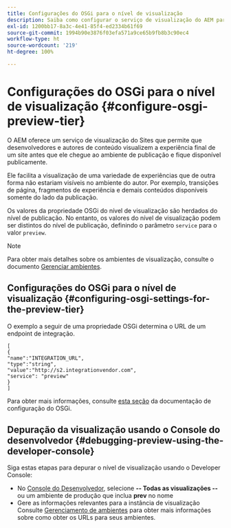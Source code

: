 ```yaml
---
title: Configurações do OSGi para o nível de visualização
description: Saiba como configurar o serviço de visualização do AEM para visualizar o conteúdo antes de ele ser publicado.
exl-id: 1200bb17-8a3c-4e41-85f4-ed2334b61f69
source-git-commit: 1994b90e3876f03efa571a9ce65b9fb8b3c90ec4
workflow-type: ht
source-wordcount: '219'
ht-degree: 100%

---
```


# Configurações do OSGi para o nível de visualização {#configure-osgi-preview-tier}

O AEM oferece um serviço de visualização do Sites que permite que desenvolvedores e autores de conteúdo visualizem a experiência final de um site antes que ele chegue ao ambiente de publicação e fique disponível publicamente.

Ele facilita a visualização de uma variedade de experiências que de outra forma não estariam visíveis no ambiente do autor. Por exemplo, transições de página, fragmentos de experiência e demais conteúdos disponíveis somente do lado da publicação.

Os valores da propriedade OSGi do nível de visualização são herdados do nível de publicação. No entanto, os valores do nível de visualização podem ser distintos do nível de publicação, definindo o parâmetro `service` para o valor `preview`.

>[!NOTE]
>
>Para obter mais detalhes sobre os ambientes de visualização, consulte o documento [Gerenciar ambientes](/help/implementing/cloud-manager/manage-environments.md#access-preview-service).

## Configurações do OSGi para o nível de visualização {#configuring-osgi-settings-for-the-preview-tier}

O exemplo a seguir de uma propriedade OSGi determina o URL de um endpoint de integração.

```
[
{
"name":"INTEGRATION_URL",
"type":"string",
"value":"http://s2.integrationvendor.com",
"service": "preview"
}
]
```

Para obter mais informações, consulte [esta seção](/help/implementing/deploying/configuring-osgi.md#author-vs-publish-configuration) da documentação de configuração do OSGi.

## Depuração da visualização usando o Console do desenvolvedor {#debugging-preview-using-the-developer-console}

Siga estas etapas para depurar o nível de visualização usando o Developer Console:

* No [Console do Desenvolvedor](/help/implementing/developing/introduction/development-guidelines.md#aem-as-a-cloud-service-development-tools), selecione **-- Todas as visualizações --** ou um ambiente de produção que inclua **prev** no nome
* Gere as informações relevantes para a instância de visualização 
Consulte [Gerenciamento de ambientes](/help/implementing/cloud-manager/manage-environments.md) para obter mais informações sobre como obter os URLs para seus ambientes.
